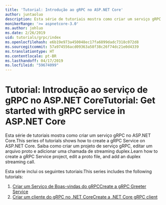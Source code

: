 ```yaml
---
title: 'Tutorial: Introdução ao gRPC no ASP.NET Core'
author: juntaoluo
description: Esta série de tutoriais mostra como criar um serviço gRPC no ASP.NET Core. Saiba como criar um projeto de serviço gRPC, editar um arquivo proto e adicionar uma chamada de streaming duplex.
monikerRange: '>= aspnetcore-3.0'
ms.author: johluo
ms.date: 2/26/2019
uid: tutorials/grpc/index
ms.openlocfilehash: e6b19e973a450048ec17fa6899dadc7318c072d8
ms.sourcegitcommit: 57a974556acd09363a58f38c26f74dc21e0d4339
ms.translationtype: HT
ms.contentlocale: pt-BR
ms.lasthandoff: 04/17/2019
ms.locfileid: "59674099"
---
```

# <a name="tutorial-get-started-with-grpc-service-in-aspnet-core"></a><span data-ttu-id="edb4b-104">Tutorial: Introdução ao serviço de gRPC no ASP.NET Core</span><span class="sxs-lookup"><span data-stu-id="edb4b-104">Tutorial: Get started with gRPC service in ASP.NET Core</span></span>

<span data-ttu-id="edb4b-105">Esta série de tutoriais mostra como criar um serviço gRPC no ASP.NET Core.</span><span class="sxs-lookup"><span data-stu-id="edb4b-105">This series of tutorials shows how to create a gRPC Service on ASP.NET Core.</span></span> <span data-ttu-id="edb4b-106">Saiba como criar um projeto de serviço gRPC, editar um arquivo proto e adicionar uma chamada de streaming duplex.</span><span class="sxs-lookup"><span data-stu-id="edb4b-106">Learn how to create a gRPC Service project, edit a proto file, and add an duplex streaming call.</span></span>

<span data-ttu-id="edb4b-107">Esta série inclui os seguintes tutoriais:</span><span class="sxs-lookup"><span data-stu-id="edb4b-107">This series includes the following tutorials:</span></span>

1. [<span data-ttu-id="edb4b-108">Criar um Serviço de Boas-vindas do gRPC</span><span class="sxs-lookup"><span data-stu-id="edb4b-108">Create a gRPC Greeter Service</span></span>](xref:tutorials/grpc/grpc-start)
2. [<span data-ttu-id="edb4b-109">Criar um cliente do gRPC no .NET Core</span><span class="sxs-lookup"><span data-stu-id="edb4b-109">Create a .NET Core gRPC client</span></span>](xref:tutorials/grpc/grpc-client)

